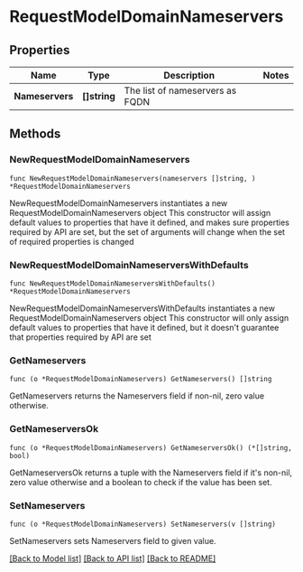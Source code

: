 # RequestModelDomainNameservers

## Properties

Name | Type | Description | Notes
------------ | ------------- | ------------- | -------------
**Nameservers** | **[]string** | The list of nameservers as FQDN | 

## Methods

### NewRequestModelDomainNameservers

`func NewRequestModelDomainNameservers(nameservers []string, ) *RequestModelDomainNameservers`

NewRequestModelDomainNameservers instantiates a new RequestModelDomainNameservers object
This constructor will assign default values to properties that have it defined,
and makes sure properties required by API are set, but the set of arguments
will change when the set of required properties is changed

### NewRequestModelDomainNameserversWithDefaults

`func NewRequestModelDomainNameserversWithDefaults() *RequestModelDomainNameservers`

NewRequestModelDomainNameserversWithDefaults instantiates a new RequestModelDomainNameservers object
This constructor will only assign default values to properties that have it defined,
but it doesn't guarantee that properties required by API are set

### GetNameservers

`func (o *RequestModelDomainNameservers) GetNameservers() []string`

GetNameservers returns the Nameservers field if non-nil, zero value otherwise.

### GetNameserversOk

`func (o *RequestModelDomainNameservers) GetNameserversOk() (*[]string, bool)`

GetNameserversOk returns a tuple with the Nameservers field if it's non-nil, zero value otherwise
and a boolean to check if the value has been set.

### SetNameservers

`func (o *RequestModelDomainNameservers) SetNameservers(v []string)`

SetNameservers sets Nameservers field to given value.



[[Back to Model list]](../README.md#documentation-for-models) [[Back to API list]](../README.md#documentation-for-api-endpoints) [[Back to README]](../README.md)


